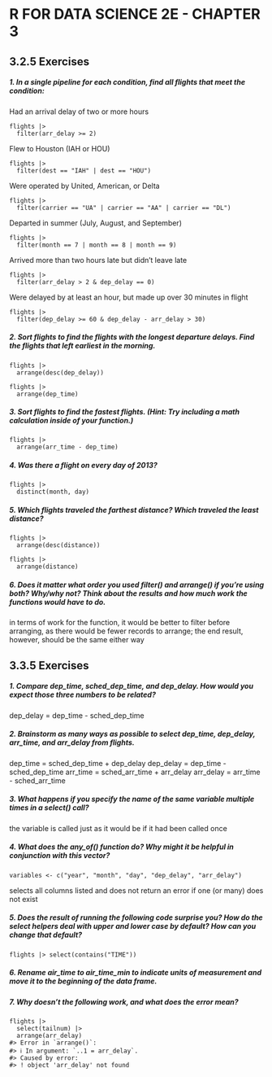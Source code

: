 # R FOR DATA SCIENCE 2E - CHAPTER 3

## 3.2.5 Exercises

##### 1. In a single pipeline for each condition, find all flights that meet the condition:
Had an arrival delay of two or more hours
```
flights |>
  filter(arr_delay >= 2)
```
Flew to Houston (IAH or HOU)
```
flights |>
  filter(dest == "IAH" | dest == "HOU")
```
Were operated by United, American, or Delta
```
flights |>
  filter(carrier == "UA" | carrier == "AA" | carrier == "DL")
```
Departed in summer (July, August, and September)
```
flights |>
  filter(month == 7 | month == 8 | month == 9)
```
Arrived more than two hours late but didn’t leave late
```
flights |>
  filter(arr_delay > 2 & dep_delay == 0)
```
Were delayed by at least an hour, but made up over 30 minutes in flight
```
flights |>
  filter(dep_delay >= 60 & dep_delay - arr_delay > 30)
```

##### 2. Sort flights to find the flights with the longest departure delays. Find the flights that left earliest in the morning.
```
flights |>
  arrange(desc(dep_delay))
```
```
flights |>
  arrange(dep_time)
```

##### 3. Sort flights to find the fastest flights. (Hint: Try including a math calculation inside of your function.)
```
flights |>
  arrange(arr_time - dep_time)
```

##### 4. Was there a flight on every day of 2013?
```
flights |>
  distinct(month, day)
```

##### 5. Which flights traveled the farthest distance? Which traveled the least distance?
```
flights |>
  arrange(desc(distance))
```
```
flights |>
  arrange(distance)
```

##### 6. Does it matter what order you used filter() and arrange() if you’re using both? Why/why not? Think about the results and how much work the functions would have to do.
in terms of work for the function, it would be better to filter before arranging, as there would be fewer records to arrange; the end result, however, should be the same either way

## 3.3.5 Exercises

##### 1. Compare dep_time, sched_dep_time, and dep_delay. How would you expect those three numbers to be related?
dep_delay = dep_time - sched_dep_time

##### 2. Brainstorm as many ways as possible to select dep_time, dep_delay, arr_time, and arr_delay from flights.
dep_time = sched_dep_time + dep_delay
dep_delay = dep_time - sched_dep_time
arr_time = sched_arr_time + arr_delay
arr_delay = arr_time - sched_arr_time

##### 3. What happens if you specify the name of the same variable multiple times in a select() call?
the variable is called just as it would be if it had been called once

##### 4. What does the any_of() function do? Why might it be helpful in conjunction with this vector?
```
variables <- c("year", "month", "day", "dep_delay", "arr_delay")
```
selects all columns listed and does not return an error if one (or many) does not exist

##### 5. Does the result of running the following code surprise you? How do the select helpers deal with upper and lower case by default? How can you change that default?
```
flights |> select(contains("TIME"))
```

##### 6. Rename air_time to air_time_min to indicate units of measurement and move it to the beginning of the data frame.

##### 7. Why doesn’t the following work, and what does the error mean?
```
flights |> 
  select(tailnum) |> 
  arrange(arr_delay)
#> Error in `arrange()`:
#> ℹ In argument: `..1 = arr_delay`.
#> Caused by error:
#> ! object 'arr_delay' not found
```
